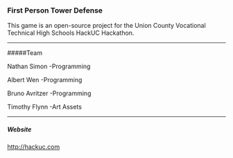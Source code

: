 ### First Person Tower Defense

This game is an open-source project for the Union County Vocational Technical High Schools HackUC Hackathon.

-----

#####Team

Nathan Simon    -Programming

Albert Wen      -Programming

Bruno Avritzer  -Programming

Timothy Flynn   -Art Assets


-----

##### Website

http://hackuc.com
